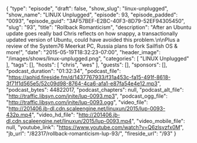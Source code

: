 {
  "type": "episode",
  "draft": false,
  "show_slug": "linux-unplugged",
  "show_name": "LINUX Unplugged",
  "episode": 93,
  "episode_padded": "0093",
  "episode_guid": "3AF57BEF-E2BC-40F3-8D79-52EF94305450",
  "slug": "93",
  "title": "Rollback Romanticism",
  "description": "After an Ubuntu update goes really bad Chris reflects on how snappy, a transactionally updated version of Ubuntu, could have avoided this problem.\n\nPlus a review of the System76 Meerkat PC, Russia plans to fork Sailfish OS & more!",
  "date": "2015-05-19T18:32:23-07:00",
  "header_image": "/images/shows/linux-unplugged.png",
  "categories": [
    "LINUX Unplugged"
  ],
  "tags": [],
  "hosts": [
    "chris",
    "wes"
  ],
  "guests": [],
  "sponsors": [],
  "podcast_duration": "01:32:34",
  "podcast_file": "https://aphid.fireside.fm/d/1437767933/f31a453c-fa15-491f-8618-3f71f1d565e5/52c09d98-8764-4ca6-afa1-e87fa54e4e12.mp3",
  "podcast_bytes": 44822017,
  "podcast_chapters": null,
  "podcast_alt_file": "http://traffic.libsyn.com/jnite/lup-0093.mp3",
  "podcast_ogg_file": "http://traffic.libsyn.com/jnite/lup-0093.ogg",
  "video_file": "http://201406.jb-dl.cdn.scaleengine.net/linuxun/2015/lup-0093-432p.mp4",
  "video_hd_file": "http://201406.jb-dl.cdn.scaleengine.net/linuxun/2015/lup-0093.mp4",
  "video_mobile_file": null,
  "youtube_link": "https://www.youtube.com/watch?v=Q6zlsvzfx0M",
  "jb_url": "/82317/rollback-romanticism-lup-93/",
  "fireside_url": "/93"
}

